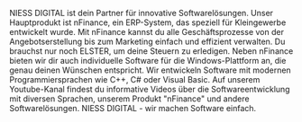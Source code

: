 NIESS DIGITAL ist dein Partner für innovative Softwarelösungen.
Unser Hauptprodukt ist nFinance, ein ERP-System, das speziell für Kleingewerbe entwickelt wurde.
Mit nFinance kannst du alle Geschäftsprozesse von der Angebotserstellung bis zum Marketing einfach und effizient verwalten.
Du brauchst nur noch ELSTER, um deine Steuern zu erledigen.
Neben nFinance bieten wir dir auch individuelle Software für die Windows-Plattform an, die genau deinen Wünschen entspricht.
Wir entwickeln Software mit modernen Programmiersprachen wie C++, C# oder Visual Basic.
Auf unserem Youtube-Kanal findest du informative Videos über die Softwareentwicklung mit diversen Sprachen, unserem Produkt "nFinance" und andere Softwarelösungen.
NIESS DIGITAL - wir machen Software einfach.

